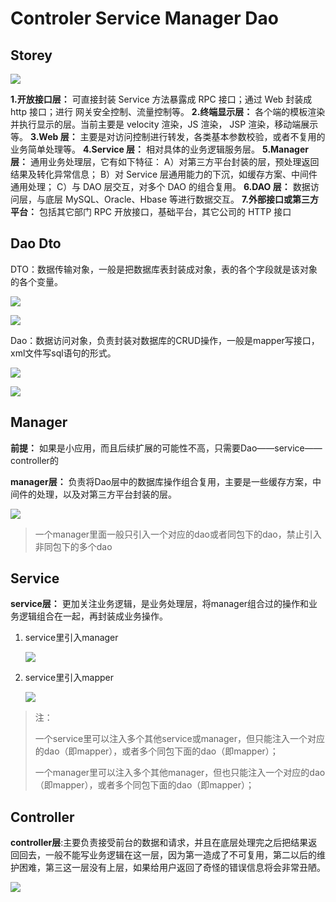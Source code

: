 # Controler Service Manager Dao

## Storey

![](C:\Users\Administrator\Desktop\secret\img\storey.png)

**1.开放接口层：** 可直接封装 Service 方法暴露成 RPC 接口；通过 Web 封装成 http 接口；进行 网关安全控制、流量控制等。
**2.终端显示层：** 各个端的模板渲染并执行显示的层。当前主要是 velocity 渲染，JS 渲染， JSP 渲染，移动端展示等。
**3.Web 层：** 主要是对访问控制进行转发，各类基本参数校验，或者不复用的业务简单处理等。
**4.Service 层：** 相对具体的业务逻辑服务层。
**5.Manager 层：** 通用业务处理层，它有如下特征：
A）对第三方平台封装的层，预处理返回结果及转化异常信息；
B）对 Service 层通用能力的下沉，如缓存方案、中间件通用处理；
C）与 DAO 层交互，对多个 DAO 的组合复用。
**6.DAO 层：** 数据访问层，与底层 MySQL、Oracle、Hbase 等进行数据交互。
**7.外部接口或第三方平台：** 包括其它部门 RPC 开放接口，基础平台，其它公司的 HTTP 接口

## Dao Dto

DTO：数据传输对象，一般是把数据库表封装成对象，表的各个字段就是该对象的各个变量。

![](C:\Users\Administrator\Desktop\secret\img\dto.png)

![](C:\Users\Administrator\Desktop\secret\img\dto2.png)

Dao：数据访问对象，负责封装对数据库的CRUD操作，一般是mapper写接口，xml文件写sql语句的形式。

![](C:\Users\Administrator\Desktop\secret\img\baseMapper.png)

![](C:\Users\Administrator\Desktop\secret\img\subMapper.png)

## Manager

**前提：** 如果是小应用，而且后续扩展的可能性不高，只需要Dao——service——controller的

**manager层：** 负责将Dao层中的数据库操作组合复用，主要是一些缓存方案，中间件的处理，以及对第三方平台封装的层。

![](C:\Users\Administrator\Desktop\secret\img\manager.png)

> 一个manager里面一般只引入一个对应的dao或者同包下的dao，禁止引入非同包下的多个dao

## Service

**service层：** 更加关注业务逻辑，是业务处理层，将manager组合过的操作和业务逻辑组合在一起，再封装成业务操作。

1. service里引入manager

   ![](C:\Users\Administrator\Desktop\secret\img\service_manager.png)

2. service里引入mapper

   ![](C:\Users\Administrator\Desktop\secret\img\service_mapper.png)

> 注：
>
> 一个service里可以注入多个其他service或manager，但只能注入一个对应的dao（即mapper），或者多个同包下面的dao（即mapper）；
>
> 一个manager里可以注入多个其他manager，但也只能注入一个对应的dao（即mapper），或者多个同包下面的dao（即mapper）；

## Controller

**controller层**:主要负责接受前台的数据和请求，并且在底层处理完之后把结果返回回去，一般不能写业务逻辑在这一层，因为第一造成了不可复用，第二以后的维护困难，第三这一层没有上层，如果给用户返回了奇怪的错误信息将会非常丑陋。

![](C:\Users\Administrator\Desktop\secret\img\controller.png)